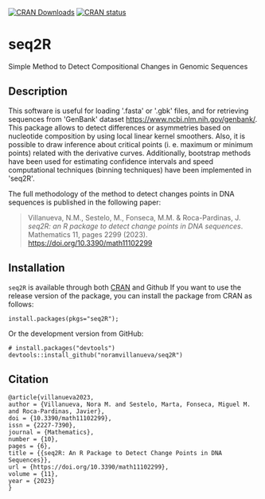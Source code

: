 <!-- badges: start -->
[![CRAN Downloads](https://cranlogs.r-pkg.org/badges/grand-total/seq2R)](https://cran.r-project.org/package=seq2R)
[![CRAN status](https://www.r-pkg.org/badges/version/seq2R)](https://cran.r-project.org/package=seq2R)
<!-- badges: end -->

# seq2R
Simple Method to Detect Compositional Changes in Genomic Sequences

## Description
This software is useful for loading '.fasta' or '.gbk' files, and for retrieving sequences from 'GenBank' dataset <https://www.ncbi.nlm.nih.gov/genbank/>. This package allows  to detect differences or asymmetries based on nucleotide composition by using local linear kernel smoothers. Also, it is possible to draw inference about critical points (i. e. maximum or minimum points) related with the derivative curves. Additionally, bootstrap methods have been used  for estimating confidence intervals and speed computational techniques (binning techniques) have been implemented in 'seq2R'.

The full methodology of the method to detect changes points in DNA sequences is 
published in the following paper:
> Villanueva, N.M., Sestelo, M., Fonseca, M.M. & Roca-Pardinas, J. _seq2R: an R package to detect change points in DNA sequences_. Mathematics 11, pages 2299 (2023). https://doi.org/10.3390/math11102299


## Installation 
```seq2R``` is available through both [CRAN](https://cran.r-project.org/) and Github
If you want to use the release version of the package, you can install the package from CRAN as follows:
```
install.packages(pkgs="seq2R");
```


Or the development version from GitHub:
```
# install.packages("devtools")
devtools::install_github("noramvillanueva/seq2R")
```

## Citation

```
@article{villanueva2023,
author = {Villanueva, Nora M. and Sestelo, Marta, Fonseca, Miguel M. and Roca-Pardinas, Javier},
doi = {10.3390/math11102299},
issn = {2227-7390},
journal = {Mathematics},
number = {10},
pages = {6},
title = {{seq2R: An R Package to Detect Change Points in DNA Sequences}},
url = {https://doi.org/10.3390/math11102299},
volume = {11},
year = {2023}
}
``` 
